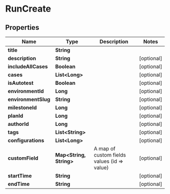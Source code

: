 

# RunCreate


## Properties

| Name | Type | Description | Notes |
|------------ | ------------- | ------------- | -------------|
|**title** | **String** |  |  |
|**description** | **String** |  |  [optional] |
|**includeAllCases** | **Boolean** |  |  [optional] |
|**cases** | **List&lt;Long&gt;** |  |  [optional] |
|**isAutotest** | **Boolean** |  |  [optional] |
|**environmentId** | **Long** |  |  [optional] |
|**environmentSlug** | **String** |  |  [optional] |
|**milestoneId** | **Long** |  |  [optional] |
|**planId** | **Long** |  |  [optional] |
|**authorId** | **Long** |  |  [optional] |
|**tags** | **List&lt;String&gt;** |  |  [optional] |
|**configurations** | **List&lt;Long&gt;** |  |  [optional] |
|**customField** | **Map&lt;String, String&gt;** | A map of custom fields values (id &#x3D;&gt; value) |  [optional] |
|**startTime** | **String** |  |  [optional] |
|**endTime** | **String** |  |  [optional] |



